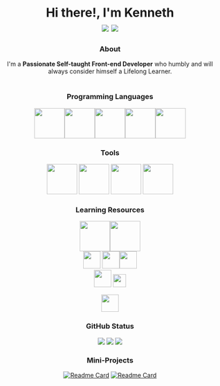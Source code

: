 # <div align="center">Hi there!, I'm Kenneth<br>[![](https://img.shields.io/badge/LinkedIn-0077B5?style=for-the-badge&logo=linkedin&logoColor=white)](https://www.linkedin.com/in/kenneth-ornieta) [![](https://img.shields.io/badge/Quora-%23B92B27.svg?&style=for-the-badge&logo=Quora&logoColor=white)](https://www.quora.com/profile/Kenneth-Ornieta)</div>

<div align=center>  
    
### About
    
<div align="center">
    I'm a <b>Passionate Self-taught Front-end Developer</b> who humbly and will always       consider himself a Lifelong Learner.
</div>
<br>

### Programming Languages
<img height=70 src="https://cdn.jsdelivr.net/gh/devicons/devicon/icons/html5/html5-original.svg" /><img height=70 src="https://cdn.jsdelivr.net/gh/devicons/devicon/icons/css3/css3-original.svg" /><img height=70 src="https://cdn.jsdelivr.net/gh/devicons/devicon/icons/javascript/javascript-original.svg"/><img height=70 src="https://cdn.jsdelivr.net/gh/devicons/devicon/icons/c/c-original.svg" /><img height=70 src="https://cdn.jsdelivr.net/gh/devicons/devicon/icons/python/python-original.svg"/>
    
    

          
          


### Tools
<img height=70 src="https://cdn.jsdelivr.net/gh/devicons/devicon/icons/git/git-plain.svg"/>

<img height=70 src="https://cdn.jsdelivr.net/gh/devicons/devicon/icons/github/github-original-wordmark.svg" />
          
<img height=70 src="https://cdn.jsdelivr.net/gh/devicons/devicon/icons/vscode/vscode-original-wordmark.svg" />
<img height=70 src="https://cdn.jsdelivr.net/gh/devicons/devicon/icons/canva/canva-original.svg" />

          
    
### Learning Resources
<img height=70 src="https://www.skillfinder.com.au/media/wysiwyg/the-odin-project-logo-skill-finder-partners-page.png"/><img height=70 src="https://upload.wikimedia.org/wikipedia/commons/a/a0/W3Schools_logo.svg"/><br>
<img height=40 src="https://img.shields.io/badge/freecodecamp-27273D?style=for-the-badge&logo=freecodecamp&logoColor=white"/>
<img height=40 src="https://img.shields.io/badge/Udemy-EC5252?style=for-the-badge&logo=Udemy&logoColor=white"/><img height=40 src="https://img.shields.io/badge/MDN_Web_Docs-black?style=for-the-badge&logo=mdnwebdocs&logoColor=white"/><br>
<img height=40 src="https://img.shields.io/badge/Edx-193A3E?style=for-the-badge&logo=edx&logoColor=white"/>
<img height=30 src="https://aleen42.github.io/badges/src/stackoverflow.svg"/>

<img height=40 src="https://img.shields.io/badge/YouTube-FF0000?style=for-the-badge&logo=youtube&logoColor=white"/>


    
### GitHub Status

<img src="https://github-readme-stats.vercel.app/api/top-langs?username=ken2213&theme=react"/>
<img src="https://github-readme-streak-stats.herokuapp.com/?user=ken2213&theme=react"/>
<img src="https://github-readme-stats.vercel.app/api?username=ken2213&show_icons=true&theme=react"/>

### Mini-Projects
[![Readme Card](https://github-readme-stats.vercel.app/api/pin/?username=ken2213&theme=react&repo=aesthetic-calculator)](https://github.com/ken2213/aesthetic-calculator)
[![Readme Card](https://github-readme-stats.vercel.app/api/pin/?username=ken2213&theme=react&repo=etch-a-sketch)](https://github.com/ken2213/etch-a-sketch)



